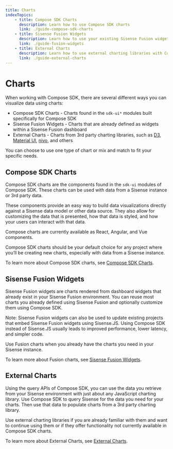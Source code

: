 ```yaml
---
title: Charts
indexTopics:
    - title: Compose SDK Charts
      description: Learn how to use Compose SDK charts
      link: ./guide-compose-sdk-charts
    - title: Sisense Fusion Widgets
      description: Learn how to use your existing Sisense Fusion widgets with Compose SDK
      link: ./guide-fusion-widgets
    - title: External Charts
      description: Learn how to use external charting libraries with Compose SDK
      link: ./guide-external-charts
---
```


# Charts

When working with Compose SDK, there are several different ways you can visualize data using charts:

-   Compose SDK Charts - Charts found in the `sdk-ui*` modules built specifically for Compose SDK
-   Sisense Fusion Widgets - Charts that are already defined as widgets within a Sisense Fusion dashboard
-   External Charts - Charts from 3rd party charting libraries, such as [D3](https://d3js.org/),
    [Material UI](https://mui.com/x/react-charts/), [nivo](https://nivo.rocks/), and others

You can choose to use one type of chart or mix and match to fit your specific needs.

<SectionIndex />

## Compose SDK Charts

Compose SDK charts are the components found in the `sdk-ui` modules of Compose SDK. These charts can be used with data from a Sisense instance or 3rd party data.

These components provide an easy way to build data visualizations directly against a Sisense data model or other data source. They also allow for customizing the data that is presented, how that data is styled, and how your users can interact with that data.

Compose charts are currently available as React, Angular, and Vue components.

Compose SDK charts should be your default choice for any project where you’ll be creating new charts, especially with data from a Sisense instance.

To learn more about Compose SDK charts, see [Compose SDK Charts](./guide-compose-sdk-charts.md).

## Sisense Fusion Widgets

Sisense Fusion widgets are charts rendered from dashboard widgets that already exist in your Sisense Fusion environment. You can reuse most charts you already defined using Sisense Fusion and optionally customize them using Compose SDK.

Note: Sisense Fusion widgets can also be used to update existing projects that embed Sisense Fusion widgets using Sisense.JS. Using Compose SDK instead of Sisense.JS usually leads to improved performance, lower latency, and simpler code.

Use Fusion charts when you already have the charts you need in your Sisense instance.

To learn more about Fusion charts, see [Sisense Fusion Widgets](./guide-fusion-widgets.md).

## External Charts

Using the query APIs of Compose SDK, you can use the data you retrieve from your Sisense environment with just about any JavaScript charting library. Use Compose SDK to query Sisense for the data you need for your charts. Then use that data to populate charts from a 3rd party charting library.

Use external charting libraries if you are already familiar with them and want to continue using them or if they offer functionality not currently available in Compose SDK charts.

To learn more about External Charts, see [External Charts](./guide-external-charts.md).
